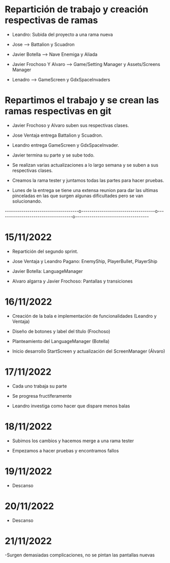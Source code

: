 # Repartición de trabajo y creación respectivas de ramas
- Leandro: Subida del proyecto a una rama nueva

- Jose --> Battalion y Scuadron

- Javier Botella --> Nave Enemiga y Aliada

- Javier Frochoso Y Alvaro --> Game/Setting Manager y Assets/Screens Manager

- Lenadro --> GameScreen y GdxSpaceInvaders

# Repartimos el trabajo y se crean las ramas respectivas en git
- Javier Frochoso y Alvaro suben sus respectivas clases.

- Jose Ventaja entrega Battalion y Scuadron.

- Leandro entrega  GameScreen y GdxSpaceInvader.

- Javier termina su parte y se sube todo.

- Se realizan varias actualizaciones a lo largo semana y se suben a sus respectivas clases.

- Creamos la rama tester y juntamos todas las partes para hacer pruebas.

- Lunes de la entrega se tiene una extensa reunion para dar las ultimas pinceladas en las que surgen algunas dificultades pero se van solucionando.

------------------------------------o------------------------------------o------------------------------------o------------------------------------

# 15/11/2022
- Repartición del segundo sprint.

- Jose Ventaja y Leandro Pagano: EnemyShip, PlayerBullet, PlayerShip

- Javier Botella: LanguageManager

- Alvaro algarra y Javier Frochoso: Pantallas y transiciones

# 16/11/2022
- Creación de la bala e implementación de funcionalidades (Leandro y Ventaja)

- Diseño de botones y label del título (Frochoso)

- Planteamiento del LanguageManager (Botella)

- Inicio desarrollo StartScreen y actualización del ScreenManager (Álvaro)

# 17/11/2022
- Cada uno trabaja su parte

- Se progresa fructíferamente

- Leandro investiga como hacer que dispare menos balas

# 18/11/2022
- Subimos los cambios y hacemos merge a una rama tester

- Empezamos a hacer pruebas y encontramos fallos

# 19/11/2022
- Descanso

# 20/11/2022
- Descanso

# 21/11/2022
-Surgen demasiadas complicaciones, no se pintan las pantallas nuevas
